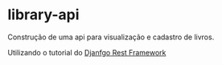 # library-api
Construção de uma api para visualização e cadastro de livros.
<p>Utilizando o tutorial do <a href="https://www.django-rest-framework.org/">Djanfgo Rest Framework</a></p>
